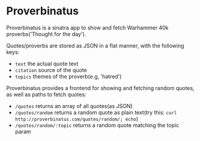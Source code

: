 Proverbinatus
=============

Proverbinatus is a sinatra app to show and fetch Warhammer 40k proverbs('Thought for the day').

Quotes/proverbs are stored as JSON in a flat manner, with the following keys:
- `text` the actual quote text
- `citation` source of the quote
- `topics` themes of the proverb(e.g, 'hatred')


Proverbinatus provides a frontend for showing and fetching random quotes, as well as paths to fetch quotes:
- `/quotes` returns an array of all quotes(as JSON)
- `/quotes/random` returns a random quote as plain text(try this: `curl http://proverbinatus.com/quotes/random/; echo`)
- `/quotes/random/:topic` returns a random quote matching the topic param
